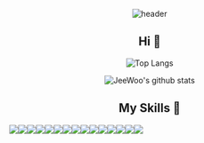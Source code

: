 <div align=center>

![header](https://capsule-render.vercel.app/api?type=slice&color=gradient&text=%20JeeWoo%20%20&height=200&fontSize=100)
 </div>
 <div align=center>

## Hi 👋
 
![Top Langs](https://github-readme-stats.vercel.app/api/top-langs/?username=cjw020607&layout=compact&theme=solarized-light)
 
![JeeWoo's github stats](https://github-readme-stats.vercel.app/api?username=cjw020607&show_icons=true&theme=react)  

## My Skills 🔨
<div style="display:flex; flex-direction:row;">
  <img src="https://img.shields.io/badge/GitHub-181717?style=for-the-badge&logo=github&logoColor=white">
  <img src="https://img.shields.io/badge/Figma-F24E1E?style=for-the-badge&logo=figma&logoColor=white">
  <img src="https://img.shields.io/badge/Slack-4A154B?style=for-the-badge&logo=slack&logoColor=white">
  <img src="https://img.shields.io/badge/Trello-0052CC?style=for-the-badge&logo=trello&logoColor=white">

 <br>
    <img src="https://img.shields.io/badge/Java-007396?style=for-the-badge&logo=Java&logoColor=white">
    <img src="https://img.shields.io/badge/C-A8B9CC?style=for-the-badge&logo=c&logoColor=white">
    <img src="https://img.shields.io/badge/python-3776AB?style=for-the-badge&logo=python&logoColor=white">      
 <br>    
    <img src="https://img.shields.io/badge/Android Studio-3DDC84?style=for-the-badge&logo=android studio&logoColor=white">
    <img src="https://img.shields.io/badge/React-61DAFB?style=for-the-badge&logo=react&logoColor=white"> 
    <img src="https://img.shields.io/badge/Flutter-02569B?style=for-the-badge&logo=flutter&logoColor=white"> 
    <br>
    <img src="https://img.shields.io/badge/Spring Boot-6DB33F?style=for-the-badge&logo=spring boot&logoColor=white"> 
    <img src="https://img.shields.io/badge/mysql-4479A1?style=for-the-badge&logo=mysql&logoColor=white"> 
    <img src="https://img.shields.io/badge/Arduino-00979D?style=for-the-badge&logo=arduino&logoColor=white">
 <img src="https://img.shields.io/badge/Dart-0175C2?style=for-the-badge&logo=dart&logoColor=white">
    <br>
  <img src="https://img.shields.io/badge/Amazon AWS-232F3E?style=for-the-badge&logo=amazonaws&logoColor=white">
  
</div><br>
</div>

